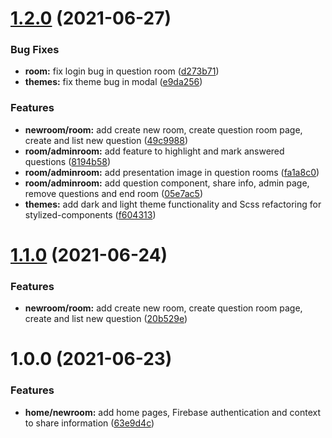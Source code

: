 # [1.2.0](https://github.com/PedroHenry-Santos/Letmeask/compare/v1.0.0...v1.1.0) (2021-06-27)


### Bug Fixes

* **room:** fix login bug in question room ([d273b71](https://github.com/PedroHenry-Santos/Letmeask/commit/d273b7126dcdc4a2398410ebb18459e7eb086fc5))
* **themes:** fix theme bug in modal ([e9da256](https://github.com/PedroHenry-Santos/Letmeask/commit/e9da256960e99fc5a6867e61fd7499c6bd3f8fc6))


### Features

* **newroom/room:** add create new room, create question room page, create and list new question ([49c9988](https://github.com/PedroHenry-Santos/Letmeask/commit/49c99883bf6f89efbfdaf0eb88d3aefec08ef1c9))
* **room/adminroom:** add feature to highlight and mark answered questions ([8194b58](https://github.com/PedroHenry-Santos/Letmeask/commit/8194b588dca0a7fa607d2d87fbacd6a79ea2e361))
* **room/adminroom:** add presentation image in question rooms ([fa1a8c0](https://github.com/PedroHenry-Santos/Letmeask/commit/fa1a8c0d377c4bc67ead3c9e5db1199684fbd8d8))
* **room/adminroom:** add question component, share info, admin page, remove questions and end room ([05e7ac5](https://github.com/PedroHenry-Santos/Letmeask/commit/05e7ac52ed1c3ffe926a6c58c04acf0b2fde4a64))
* **themes:** add dark and light theme functionality and Scss refactoring for stylized-components ([f604313](https://github.com/PedroHenry-Santos/Letmeask/commit/f60431391db905df28b4c50e0ad8a5b02c804902))

# [1.1.0](https://github.com/PedroHenry-Santos/Letmeask/compare/v1.0.0...v1.1.0) (2021-06-24)


### Features

* **newroom/room:** add create new room, create question room page, create and list new question ([20b529e](https://github.com/PedroHenry-Santos/Letmeask/commit/20b529e0c4157ba7caa85e2fc50a0d99a53ea5bc))

# 1.0.0 (2021-06-23)


### Features

* **home/newroom:** add home pages, Firebase authentication and context to share information ([63e9d4c](https://github.com/PedroHenry-Santos/Letmeask/commit/63e9d4c9de9207078153adbfc62a8c84d780ee10))
